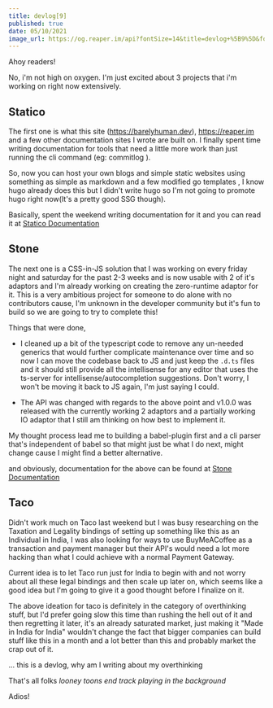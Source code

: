 ```yaml
---
title: devlog[9]
published: true
date: 05/10/2021
image_url: https://og.reaper.im/api?fontSize=14&title=devlog+%5B9%5D&fontSizeTwo=8&color=%23666&backgroundImageURL=https%3A%2F%2Freaper.im%2Fassets%2Fog-post-background.png
---
```


Ahoy readers!

No, i'm not high on oxygen. I'm just excited about 3 projects that i'm working on right now extensively.

## Statico

The first one is what this site (https://barelyhuman.dev), https://reaper.im and a few other documentation sites I wrote are built on. I finally spent time writing documentation for tools that need a little more work than just running the cli command (eg: commitlog ).

So, now you can host your own blogs and simple static websites using something as simple as markdown and a few modified go templates , I know hugo already does this but I didn't write hugo so I'm not going to promote hugo right now(It's a pretty good SSG though).

Basically, spent the weekend writing documentation for it and you can read it at [Statico Documentation](https://statico.reaper.im)

## Stone

The next one is a CSS-in-JS solution that I was working on every friday night and saturday for the past 2-3 weeks and is now usable with 2 of it's adaptors and I'm already working on creating the zero-runtime adaptor for it. This is a very ambitious project for someone to do alone with no contributors cause, I'm unknown in the developer community but it's fun to build so we are going to try to complete this!

Things that were done,

- I cleaned up a bit of the typescript code to remove any un-needed generics that would further complicate maintenance over time and so now I can move the codebase back to JS and just keep the `.d.ts` files and it should still provide all the intellisense for any editor that uses the ts-server for intellisense/autocompletion suggestions. Don't worry, I won't be moving it back to JS again, I'm just saying I could.

- The API was changed with regards to the above point and v1.0.0 was released with the currently working 2 adaptors and a partially working IO adaptor that I still am thinking on how best to implement it.

My thought process lead me to building a babel-plugin first and a cli parser that's independent of babel so that might just be what I do next, might change cause I might find a better alternative.

and obviously, documentation for the above can be found at [Stone Documentation](https://stone.reaper.im)

## Taco

Didn't work much on Taco last weekend but I was busy researching on the Taxation and Legality bindings of setting up something like this as an Individual in India, I was also looking for ways to use BuyMeACoffee as a transaction and payment manager but their API's would need a lot more hacking than what I could achieve with a normal Payment Gateway.

Current idea is to let Taco run just for India to begin with and not worry about all these legal bindings and then scale up later on, which seems like a good idea but I'm going to give it a good thought before I finalize on it.

The above ideation for taco is definitely in the category of overthinking stuff, but I'd prefer going slow this time than rushing the hell out of it and then regretting it later, it's an already saturated market, just making it "Made in India for India" wouldn't change the fact that bigger companies can build stuff like this in a month and a lot better than this and probably market the crap out of it.

... this is a devlog, why am I writing about my overthinking

That's all folks _looney toons end track playing in the background_

Adios!
